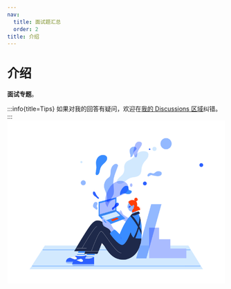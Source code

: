 ```yaml
---
nav:
  title: 面试题汇总
  order: 2
title: 介绍
---
```


# 介绍

**面试专题**。

:::info{title=Tips}
如果对我的回答有疑问，欢迎在[我的 Discussions 区域](https://github.com/Canyonmnmn/Canyonmnmn/discussions/2)纠错。
:::
![1](../../public/images/mianshi.svg)
